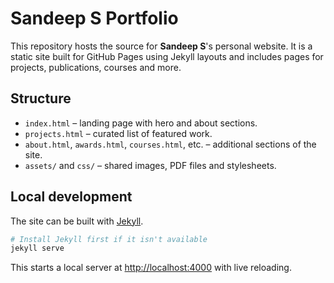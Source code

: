 # Sandeep S Portfolio

This repository hosts the source for **Sandeep S**'s personal website. It is a static site built for GitHub Pages using Jekyll layouts and includes pages for projects, publications, courses and more.

## Structure

- `index.html` – landing page with hero and about sections.
- `projects.html` – curated list of featured work.
- `about.html`, `awards.html`, `courses.html`, etc. – additional sections of the site.
- `assets/` and `css/` – shared images, PDF files and stylesheets.

## Local development

The site can be built with [Jekyll](https://jekyllrb.com/).

```bash
# Install Jekyll first if it isn't available
jekyll serve
```

This starts a local server at <http://localhost:4000> with live reloading.

